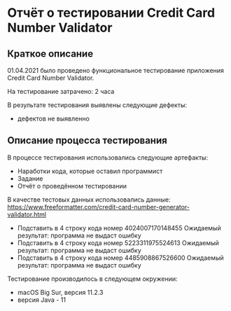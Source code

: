 # Отчёт о тестировании Credit Card Number Validator

## Краткое описание

01.04.2021 было проведено функциональное тестирование приложения Credit Card Number Validator.

На тестирование затрачено: 2 часа

В результате тестирования выявлены следующие дефекты:
* дефектов не выявленно

## Описание процесса тестирования

В процессе тестирования использовались следующие артефакты:
* Наработки кода, которые оставил программист
* Задание
* Отчёт о проведённом тестировании

В качестве тестовых данных использовались данные: https://www.freeformatter.com/credit-card-number-generator-validator.html
* Подставить в  4 строку кода номер 4024007170148455
Ожидаемый результат: программа не выдаст ошибку
* Подставить в  4 строку кода номер 5223311975524613
Ожидаемый результат: программа не выдаст ошибку
* Подставить в 4 строку кода номер 4485908867526600
Ожидаемый результат: программа не выдаст ошибку

Тестирование производилось в следующем окружении:
* macOS Big Sur, версия 11.2.3
* версия Java - 11